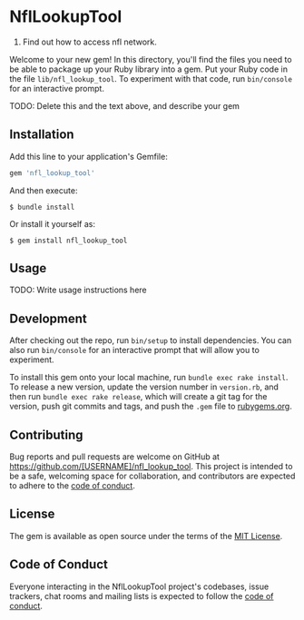 # NflLookupTool

1. Find out how to access nfl network.

Welcome to your new gem! In this directory, you'll find the files you need to be able to package up your Ruby library into a gem. Put your Ruby code in the file `lib/nfl_lookup_tool`. To experiment with that code, run `bin/console` for an interactive prompt.

TODO: Delete this and the text above, and describe your gem

## Installation

Add this line to your application's Gemfile:

```ruby
gem 'nfl_lookup_tool'
```

And then execute:

    $ bundle install

Or install it yourself as:

    $ gem install nfl_lookup_tool

## Usage

TODO: Write usage instructions here

## Development

After checking out the repo, run `bin/setup` to install dependencies. You can also run `bin/console` for an interactive prompt that will allow you to experiment.

To install this gem onto your local machine, run `bundle exec rake install`. To release a new version, update the version number in `version.rb`, and then run `bundle exec rake release`, which will create a git tag for the version, push git commits and tags, and push the `.gem` file to [rubygems.org](https://rubygems.org).

## Contributing

Bug reports and pull requests are welcome on GitHub at https://github.com/[USERNAME]/nfl_lookup_tool. This project is intended to be a safe, welcoming space for collaboration, and contributors are expected to adhere to the [code of conduct](https://github.com/[USERNAME]/nfl_lookup_tool/blob/master/CODE_OF_CONDUCT.md).


## License

The gem is available as open source under the terms of the [MIT License](https://opensource.org/licenses/MIT).

## Code of Conduct

Everyone interacting in the NflLookupTool project's codebases, issue trackers, chat rooms and mailing lists is expected to follow the [code of conduct](https://github.com/[USERNAME]/nfl_lookup_tool/blob/master/CODE_OF_CONDUCT.md).
